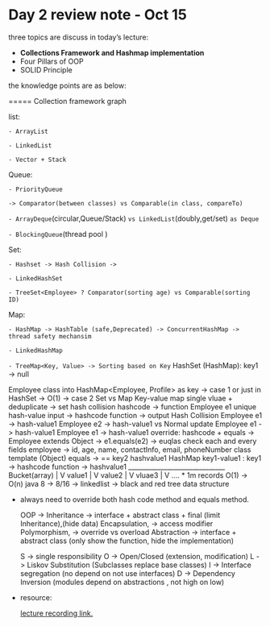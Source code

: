 # Day 2 review note - Oct 15

three topics are discuss in today’s lecture:

- **Collections Framework and Hashmap implementation**
- Four Pillars of OOP
- SOLID Principle

the knowledge points are as below:

===== Collection framework graph 

list:

`- ArrayList`

`- LinkedList`

`- Vector + Stack`

Queue:

`- PriorityQueue`

`-> Comparator(between classes) vs Comparable(in class, compareTo)`

`- ArrayDeque`(circular,Queue/Stack) `vs LinkedList`(doubly,get/set) `as Deque`

`- BlockingQueue`(thread pool )

Set:

`- Hashset -> Hash Collision ->`

`- LinkedHashSet`

`- TreeSet<Employee> ? Comparator(sorting age) vs Comparable(sorting ID)`

Map: 

`- HashMap -> HashTable (safe,Deprecated) -> ConcurrentHashMap -> thread safety mechansim`

`- LinkedHashMap`

`- TreeMap<Key, Value> -> Sorting based on Key`
HashSet (HashMap): key1 -> null

Employee class into
HashMap<Employee, Profile> as key -> case 1
or just in HashSet<Employee> -> O(1) -> case 2
Set vs Map
Key-value map
single vluae + deduplicate -> set
hash collision
hashcode -> function
Employee e1                           unique hash-value
input         -> hashcode function -> output
Hash Collision
Employee e1 -> hash-value1
Employee e2 -> hash-value1
             vs
Normal update
Employee e1 -> hash-value1
Employee e1 -> hash-value1
override: hashcode + equals -> Employee extends Object -> e1.equals(e2) -> euqlas check each and every fields
employee -> id, age, name, contactInfo, email, phoneNumber
class template (Object) equals -> ==
                       key2                                                              hashvalue1
HashMap key1-value1 :  key1 -> hashcode function -> hashvalue1
______________________________ Bucket(array)
            |
            V
          value1
            |
            V
          value2
            |
            V
          vluae3
            |
            V
            .... * 1m records O(1) -> O(n)
        java 8 -> 8/16 -> linkedlist -> black and red tree data structure
* always need to override both hash code method and equals method.

     OOP ->
     Inheritance -> interface + abstract class + final (limit Inheritance),(hide data)
     Encapsulation, -> access modifier
     Polymorphism, -> override vs overload
     Abstraction -> interface + abstract class (only show the function, hide the implementation)

     S -> single responsibility
     O -> Open/Closed (extension, modification)
     L -> Liskov Substitution (Subclasses replace base classes)
     I -> Interface segregation (no depend on not use interfaces)
     D -> Dependency Inversion (modules depend on abstractions , not high on low)

- resource:
    
    [lecture recording link.](https://drive.google.com/file/d/1URCBdQljjVsshBL56PPf39fDEngHwv9q/view)